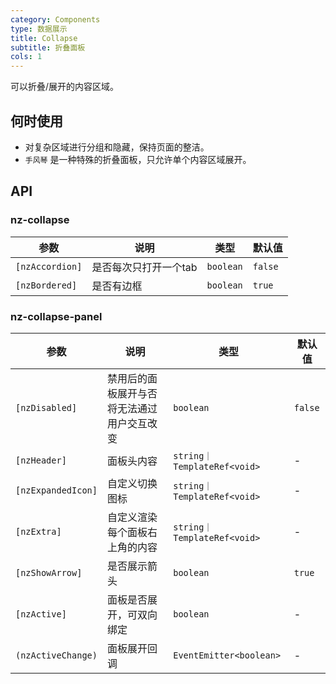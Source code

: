 ```yaml
---
category: Components
type: 数据展示
title: Collapse
subtitle: 折叠面板
cols: 1
---
```


可以折叠/展开的内容区域。

## 何时使用

- 对复杂区域进行分组和隐藏，保持页面的整洁。
- `手风琴` 是一种特殊的折叠面板，只允许单个内容区域展开。

## API

### nz-collapse

| 参数 | 说明 | 类型 | 默认值 |
| --- | --- | --- | --- |
| `[nzAccordion]` | 是否每次只打开一个tab | `boolean` | `false` |
| `[nzBordered]` | 是否有边框 | `boolean` | `true` |

### nz-collapse-panel

| 参数 | 说明 | 类型 | 默认值 |
| --- | --- | --- | --- |
| `[nzDisabled]` | 禁用后的面板展开与否将无法通过用户交互改变 | `boolean` | `false` |
| `[nzHeader]` | 面板头内容 | `string｜TemplateRef<void>` | - |
| `[nzExpandedIcon]` | 自定义切换图标 | `string｜TemplateRef<void>` | - |
| `[nzExtra]` | 自定义渲染每个面板右上角的内容 | `string｜TemplateRef<void>` | - |
| `[nzShowArrow]` | 是否展示箭头 | `boolean` | `true` |
| `[nzActive]` | 面板是否展开，可双向绑定 | `boolean` | - |
| `(nzActiveChange)` | 面板展开回调 | `EventEmitter<boolean>` | - |
